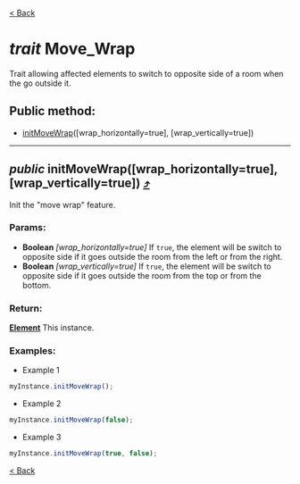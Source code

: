 

[&lt; Back](./README.md)

# *trait* Move_Wrap

Trait allowing affected elements to switch to opposite side of a room when the go outside it.

<a name="toc_initMoveWrap"></a>

## Public method:
* [initMoveWrap](#initMoveWrap)([wrap_horizontally=true], [wrap_vertically=true])

___

## <a name="initMoveWrap"></a>*public*  initMoveWrap([wrap_horizontally=true], [wrap_vertically=true]) [:arrow_heading_up:](#toc_initMoveWrap)

Init the "move wrap" feature.

### Params:

* **Boolean** *[wrap_horizontally=true]* If `true`, the element will be switch to opposite side if it goes outside the room from the left or from the right.
* **Boolean** *[wrap_vertically=true]* If `true`, the element will be switch to opposite side if it goes outside the room from the top or from the bottom.

### Return:

**[Element](./../core/element.md)** This instance.

### Examples:
* Example 1
```js
myInstance.initMoveWrap();
```
* Example 2
```js
myInstance.initMoveWrap(false);
```
* Example 3
```js
myInstance.initMoveWrap(true, false);
```

[&lt; Back](./README.md)
